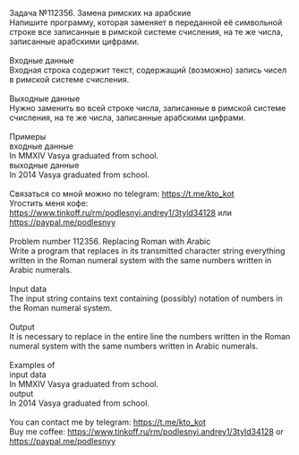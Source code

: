 Задача №112356. Замена римских на арабские<br />Напишите программу, которая заменяет в переданной её символьной строке все записанные в римской системе счисления, на те же числа, записанные арабскими цифрами.<br /><br />Входные данные<br />Входная строка содержит текст, содержащий (возможно) запись чисел в римской системе счисления.<br /><br />Выходные данные<br />Нужно заменить во всей строке числа, записанные в римской системе счисления, на те же числа, записанные арабскими цифрами.<br /><br />Примеры<br />входные данные<br />In MMXIV Vasya graduated from school.<br />выходные данные<br />In 2014 Vasya graduated from school.<br /><br />Связаться со мной можно по telegram: https://t.me/kto_kot<br />Угостить меня кофе: https://www.tinkoff.ru/rm/podlesnyi.andrey1/3tyld34128 или https://paypal.me/podlesnyy<br /><br />Problem number 112356. Replacing Roman with Arabic<br />Write a program that replaces in its transmitted character string everything written in the Roman numeral system with the same numbers written in Arabic numerals.<br /><br />Input data<br />The input string contains text containing (possibly) notation of numbers in the Roman numeral system.<br /><br />Output<br />It is necessary to replace in the entire line the numbers written in the Roman numeral system with the same numbers written in Arabic numerals.<br /><br />Examples of<br />input data<br />In MMXIV Vasya graduated from school.<br />output<br />In 2014 Vasya graduated from school.<br /><br /> You can contact me by telegram: https://t.me/kto_kot <br /> Buy me coffee: https://www.tinkoff.ru/rm/podlesnyi.andrey1/3tyld34128 or https://paypal.me/podlesnyy